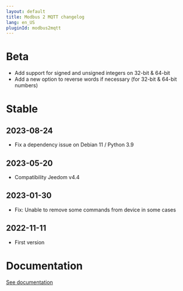 ```yaml
---
layout: default
title: Modbus 2 MQTT changelog
lang: en_US
pluginId: modbus2mqtt
---
```


# Beta

- Add support for signed and unsigned integers on 32-bit & 64-bit
- Add a new option to reverse words if necessary (for 32-bit & 64-bit numbers)

# Stable

## 2023-08-24

- Fix a dependency issue on Debian 11 / Python 3.9

## 2023-05-20

- Compatibility Jeedom v4.4

## 2023-01-30

- Fix: Unable to remove some commands from device in some cases

## 2022-11-11

- First version

# Documentation

[See documentation]({{site.baseurl}}/{{page.pluginId}}/{{page.lang}})
